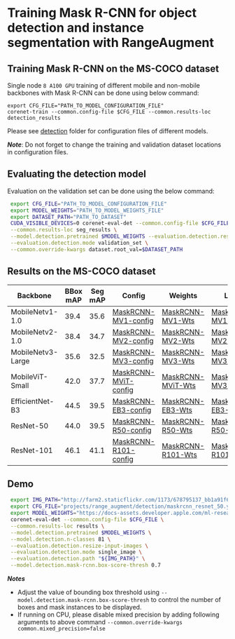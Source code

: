 # Training Mask R-CNN for object detection and instance segmentation with RangeAugment

## Training Mask R-CNN on the MS-COCO dataset

Single node `8 A100 GPU` training of different mobile and non-mobile backbones with Mask R-CNN 
can be done using below command:

``` 
export CFG_FILE="PATH_TO_MODEL_CONFIGURATION_FILE"
corenet-train --common.config-file $CFG_FILE --common.results-loc detection_results
```

Please see [detection](./detection) folder for configuration files of different models.

***Note***: Do not forget to change the training and validation dataset locations in configuration files.

## Evaluating the detection model

Evaluation on the validation set can be done using the below command:

```bash
 export CFG_FILE="PATH_TO_MODEL_CONFIGURATION_FILE"
 export MODEL_WEIGHTS="PATH_TO_MODEL_WEIGHTS_FILE"
 export DATASET_PATH="PATH_TO_DATASET"
 CUDA_VISIBLE_DEVICES=0 corenet-eval-det --common.config-file $CFG_FILE \
 --common.results-loc seg_results \
 --model.detection.pretrained $MODEL_WEIGHTS --evaluation.detection.resize-input-images \
 --evaluation.detection.mode validation_set \
 --common.override-kwargs dataset.root_val=$DATASET_PATH
```

## Results on the MS-COCO dataset

| Backbone             | BBox mAP | Seg mAP | Config                                                         | Weights                                                                                                                         | Logs                                                                                                                   |
|----------------------|----------|---------|----------------------------------------------------------------|------------------------------------------------------------------------------------------------------------------------------------|------------------------------------------------------------------------------------------------------------------------|
| MobileNetv1-1.0      | 39.4     | 35.6    | [MaskRCNN-MV1-config](detection/maskrcnn_mobilenet_v1.yaml)    | [MaskRCNN-MV1-Wts](https://docs-assets.developer.apple.com/ml-research/models/cvnets-v2/examples/range_augment/detection/maskrcnn_mobilenet_v1.pt)    | [MaskRCNN-MV1-Logs](https://docs-assets.developer.apple.com/ml-research/models/cvnets-v2/examples/range_augment/detection/maskrcnn_mobilenet_v1_logs.txt)    |
| MobileNetv2-1.0      | 38.4     | 34.7    | [MaskRCNN-MV2-config](detection/maskrcnn_mobilenet_v2.yaml)    | [MaskRCNN-MV2-Wts](https://docs-assets.developer.apple.com/ml-research/models/cvnets-v2/examples/range_augment/detection/maskrcnn_mobilenet_v2.pt)    | [MaskRCNN-MV2-Logs](https://docs-assets.developer.apple.com/ml-research/models/cvnets-v2/examples/range_augment/detection/maskrcnn_mobilenet_v2_logs.txt)    |
| MobileNetv3-Large    | 35.6     | 32.5    | [MaskRCNN-MV3-config](detection/maskrcnn_mobilenet_v3.yaml)    | [MaskRCNN-MV3-Wts](https://docs-assets.developer.apple.com/ml-research/models/cvnets-v2/examples/range_augment/detection/maskrcnn_mobilenet_v3.pt)    | [MaskRCNN-MV3-Logs](https://docs-assets.developer.apple.com/ml-research/models/cvnets-v2/examples/range_augment/detection/maskrcnn_mobilenet_v3_logs.txt)    |
| MobileViT-Small      | 42.0     | 37.7    | [MaskRCNN-MViT-config](detection/maskrcnn_mobilevit.yaml)      | [MaskRCNN-MViT-Wts](https://docs-assets.developer.apple.com/ml-research/models/cvnets-v2/examples/range_augment/detection/maskrcnn_mobilevit.pt)    | [MaskRCNN-MV3-Logs](https://docs-assets.developer.apple.com/ml-research/models/cvnets-v2/examples/range_augment/detection/maskrcnn_mobilevit_logs.txt)       |
| EfficientNet-B3      | 44.5     | 39.5    | [MaskRCNN-EB3-config](detection/maskrcnn_efficientnet_b3.yaml) | [MaskRCNN-EB3-Wts](https://docs-assets.developer.apple.com/ml-research/models/cvnets-v2/examples/range_augment/detection/maskrcnn_efficientnet_b3.pt) | [MaskRCNN-EB3-Logs](https://docs-assets.developer.apple.com/ml-research/models/cvnets-v2/examples/range_augment/detection/maskrcnn_efficientnet_b3_logs.txt) |
| ResNet-50            | 44.0     | 39.5    | [MaskRCNN-R50-config](detection/maskrcnn_resnet_50.yaml)       | [MaskRCNN-R50-Wts](https://docs-assets.developer.apple.com/ml-research/models/cvnets-v2/examples/range_augment/detection/maskrcnn_resnet_50.pt)  | [MaskRCNN-R50-Logs](https://docs-assets.developer.apple.com/ml-research/models/cvnets-v2/examples/range_augment/detection/maskrcnn_resnet_50_logs.txt)       |
| ResNet-101           | 46.1     | 41.1    | [MaskRCNN-R101-config](detection/maskrcnn_resnet_101.yaml)     | [MaskRCNN-R101-Wts](https://docs-assets.developer.apple.com/ml-research/models/cvnets-v2/examples/range_augment/detection/maskrcnn_resnet_101.pt)     | [MaskRCNN-R101-Logs](https://docs-assets.developer.apple.com/ml-research/models/cvnets-v2/examples/range_augment/detection/maskrcnn_resnet_101_logs.txt)     |


## Demo

```bash
 export IMG_PATH="http://farm2.staticflickr.com/1173/678795137_bb1a91f659_z.jpg"
 export CFG_FILE="projects/range_augment/detection/maskrcnn_resnet_50.yaml"
 export MODEL_WEIGHTS="https://docs-assets.developer.apple.com/ml-research/models/cvnets-v2/examples/range_augment/detection/maskrcnn_resnet_50.pt"
 corenet-eval-det --common.config-file $CFG_FILE \
 --common.results-loc results \
 --model.detection.pretrained $MODEL_WEIGHTS \
 --model.detection.n-classes 81 \
 --evaluation.detection.resize-input-images \
 --evaluation.detection.mode single_image \
 --evaluation.detection.path "${IMG_PATH}" \
 --model.detection.mask-rcnn.box-score-thresh 0.7
```

***Notes***
   * Adjust the value of bounding box threshold using `--model.detection.mask-rcnn.box-score-thresh` to control the number of boxes and mask instances to be displayed. 
   * If running on CPU, please disable mixed precision by adding following arguments to above command `--common.override-kwargs common.mixed_precision=false`
